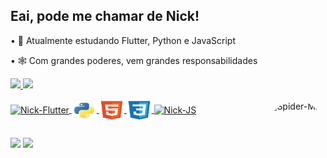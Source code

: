 ## Eai, pode me chamar de Nick!


• 🌱 Atualmente estudando Flutter, Python e JavaScript

• 🕸  Com grandes poderes, vem grandes responsabilidades


<div align="start">
  <a href="https://github.com/nicholasmm">
  <img height="180em" src="https://github-readme-stats.vercel.app/api?username=nicholasmm&show_icons=true&theme=dark&include_all_commits=true&count_private=true"/>
  <img height="180em" src="https://github-readme-stats.vercel.app/api/top-langs/?username=nicholasmm&layout=compact&langs_count=7&theme=dark"/>
</div>
  
  </div>
<div style="display: inline_block"><br>
  <img align="center" alt="Nick-Flutter" height="30" width="40" src="https://cdn.jsdelivr.net/gh/devicons/devicon/icons/flutter/flutter-original.svg"></i>
  
  <img align="center" alt="Nick-Python" height="30" width="40" src="https://raw.githubusercontent.com/devicons/devicon/master/icons/python/python-original.svg">

  <img align="center" alt="Nick-HTML" height="30" width="40" src="https://raw.githubusercontent.com/devicons/devicon/master/icons/html5/html5-original.svg">
  <img align="center" alt="Nick-CSS" height="30" width="40" src="https://raw.githubusercontent.com/devicons/devicon/master/icons/css3/css3-original.svg">
  
  <img align="center" alt="Nick-JS" height="30" width="40" src="https://cdn.jsdelivr.net/gh/devicons/devicon/icons/javascript/javascript-original.svg">
 
  <img align="right" alt="Spider-Man" height="200" style="border-radius:50px;" src="https://cdn.discordapp.com/attachments/758160733523148831/1056413966525542491/Homem_Aranha_Vs_Homem_Formiga.gif">
</div>

##

<div>
  <a href ="mailto:nicholasmartinsmonteiro7@gmail.com"><img src="https://img.shields.io/badge/-Gmail-%23333?style=for-the-badge&logo=gmail&logoColor=white" target="_blank"/></a>
  <a href="https://www.linkedin.com/in/nicholas-monteiro-a6ab36219/" target="_blank"><img src="https://img.shields.io/badge/-LinkedIn-%230077B5?style=for-the-badge&logo=linkedin&logoColor=black" target="_blank"/></a> 
</div>
